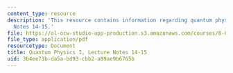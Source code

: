 ```yaml
---
content_type: resource
description: 'This resource contains information regarding quantum physics: Lecture
  Notes 14-15.'
file: https://ol-ocw-studio-app-production.s3.amazonaws.com/courses/8-04-quantum-physics-i-spring-2016/3b4ee73bda5abd93cbb2a89ae9b6765b_MIT8_04S16_LecNotes14_15.pdf
file_type: application/pdf
resourcetype: Document
title: Quantum Physics I, Lecture Notes 14-15
uid: 3b4ee73b-da5a-bd93-cbb2-a89ae9b6765b
---
```

